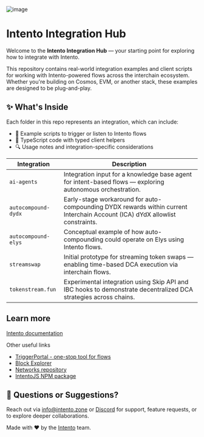 ![image](https://github.com/user-attachments/assets/0bd44452-5979-46d6-a10a-e4f0419e3129)

# Intento Integration Hub

Welcome to the **Intento Integration Hub** — your starting point for exploring how to integrate with Intento.

This repository contains real-world integration examples and client scripts for working with Intento-powered flows across the interchain ecosystem. Whether you're building on Cosmos, EVM, or another stack, these examples are designed to be plug-and-play.

## ✨ What's Inside

Each folder in this repo represents an integration, which can include:

- 📁 Example scripts to trigger or listen to Intento flows
- 📘 TypeScript code with typed client helpers
- 🔍 Usage notes and integration-specific considerations

| Integration | Description |
|-------------|-------------|
| `ai-agents` | Integration input for a knowledge base agent for intent-based flows — exploring autonomous orchestration. |
| `autocompound-dydx` | Early-stage workaround for auto-compounding DYDX rewards within current Interchain Account (ICA) dYdX allowlist constraints. |
| `autocompound-elys` | Conceptual example of how auto-compounding could operate on Elys using Intento flows. |
| `streamswap` | Initial prototype for streaming token swaps — enabling time-based DCA execution via interchain flows. |
| `tokenstream.fun` | Experimental integration using Skip API and IBC hooks to demonstrate decentralized DCA strategies across chains. |

## Learn more

[Intento documentation](https://docs.intento.zone)

Other useful links

- [TriggerPortal - one-stop tool for flows](https://triggerportal.zone/)
- [Block Explorer](https://explorer.intento.zone/)
- [Networks repository](https://github.com/trstlabs/networks)
- [IntentoJS NPM package](https://www.npmjs.com/package/intentojs)

## 📮 Questions or Suggestions?

Reach out via [info@intento.zone](mailto:info@intento.zone) or [Discord](https://discord.gg/hsVf9sYyZW) for support, feature requests, or to explore deeper collaborations.

Made with ❤️ by the [Intento](https://intento.zone) team.
